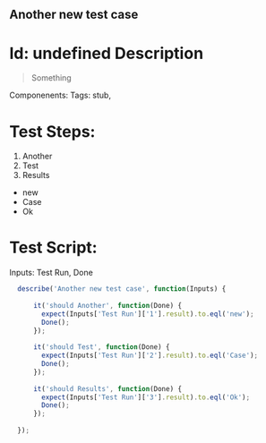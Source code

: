 Another new test case
-----------

Id: undefined
Description
=============
> Something

Componenents:
Tags: stub, 

Test Steps:
=============
1. Another
2. Test
3. Results
* new
* Case
* Ok


Test Script:
=============

Inputs: Test Run, Done

```javascript
  describe('Another new test case', function(Inputs) {
    
      it('should Another', function(Done) {
        expect(Inputs['Test Run']['1'].result).to.eql('new');
        Done();
      });
    
      it('should Test', function(Done) {
        expect(Inputs['Test Run']['2'].result).to.eql('Case');
        Done();
      });
    
      it('should Results', function(Done) {
        expect(Inputs['Test Run']['3'].result).to.eql('Ok');
        Done();
      });
    
  });
```
